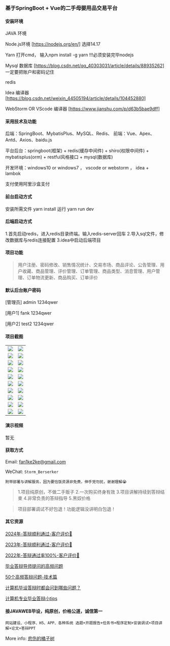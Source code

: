 ### 基于SpringBoot + Vue的二手母婴用品交易平台


#### 安装环境 

JAVA 环境 

Node.js环境 [https://nodejs.org/en/] 选择14.17

Yarn 打开cmd， 输入npm install -g yarn !!!必须安装完毕nodejs 

Mysql 数据库 [https://blog.csdn.net/qq_40303031/article/details/88935262] 一定要把账户和密码记住

redis

Idea 编译器 [https://blog.csdn.net/weixin_44505194/article/details/104452880]

WebStorm OR VScode 编译器 [https://www.jianshu.com/p/d63b5bae9dff]

#### 采用技术及功能

后端：SpringBoot、MybatisPlus、MySQL、Redis、
前端：Vue、Apex、Antd、Axios、baidu.js

 
平台后台：springboot(框架) + redis(缓存中间件) + shiro(权限中间件) + mybatisplus(orm) + restful风格接口 + mysql(数据库)

开发环境：windows10 or windows7 ， vscode or webstorm ， idea + lambok

支付使用阿里沙盒支付

#### 前台启动方式

安装所需文件 yarn install 
运行 yarn run dev

#### 后端启动方式

1.首先启动redis，进入redis目录终端。输入redis-server回车
2.导入sql文件，修改数据库与redis连接配置
3.idea中启动后端项目

#### 项目功能
> 用户注册、密码修改、销售情况统计、交易市场、商品评论、公告管理、用户收藏、商品管理、评价管理、订单管理、商品类型、消息管理、用户管理、订单物流更新、商品购买、订单评价

#### 默认后台账户密码
 
[管理员]
admin
1234qwer

[用户1]
fank
1234qwer

[用户2]
test2
1234qwer

#### 项目截图

|  |  |
|---------------------|---------------------|
| ![](https://fank-bucket-oss.oss-cn-beijing.aliyuncs.com/img/1732624477022.png) | ![](https://fank-bucket-oss.oss-cn-beijing.aliyuncs.com/img/1732624653616.png) |
| ![](https://fank-bucket-oss.oss-cn-beijing.aliyuncs.com/img/1732624448971.png) | ![](https://fank-bucket-oss.oss-cn-beijing.aliyuncs.com/img/1732624626950.png) |
| ![](https://fank-bucket-oss.oss-cn-beijing.aliyuncs.com/img/1732624835832.png) | ![](https://fank-bucket-oss.oss-cn-beijing.aliyuncs.com/img/1732624618357.png) |
| ![](https://fank-bucket-oss.oss-cn-beijing.aliyuncs.com/img/1732624824052.png) | ![](https://fank-bucket-oss.oss-cn-beijing.aliyuncs.com/img/1732624603807.png) |
| ![](https://fank-bucket-oss.oss-cn-beijing.aliyuncs.com/img/1732624782102.png) | ![](https://fank-bucket-oss.oss-cn-beijing.aliyuncs.com/img/1732624594295.png) |
| ![](https://fank-bucket-oss.oss-cn-beijing.aliyuncs.com/img/1732624771890.png) | ![](https://fank-bucket-oss.oss-cn-beijing.aliyuncs.com/img/1732624547178.png) |
| ![](https://fank-bucket-oss.oss-cn-beijing.aliyuncs.com/img/1732624728449.png) | ![](https://fank-bucket-oss.oss-cn-beijing.aliyuncs.com/img/1732624529373.png) |
| ![](https://fank-bucket-oss.oss-cn-beijing.aliyuncs.com/img/1732624689150.png) | ![](https://fank-bucket-oss.oss-cn-beijing.aliyuncs.com/img/1732624506470.png) |
| ![](https://fank-bucket-oss.oss-cn-beijing.aliyuncs.com/img/1732624679425.png) | ![](https://fank-bucket-oss.oss-cn-beijing.aliyuncs.com/img/1732624497638.png) |
| ![](https://fank-bucket-oss.oss-cn-beijing.aliyuncs.com/img/1732624672413.png) | ![](https://fank-bucket-oss.oss-cn-beijing.aliyuncs.com/work/936e9baf53eb9a217af4f89c616dc19.png) |


#### 演示视频

暂无

#### 获取方式

Email: fan1ke2ke@gmail.com

WeChat: `Storm_Berserker`

`附带部署与讲解服务，因为要恰饭资源非免费，伸手党勿扰，谢谢理解😭`

> 1.项目纯原创，不做二手贩子 2.一次购买终身有效 3.项目讲解持续到答辩结束 4.非常负责的答辩指导 5.黑奴价格

> 项目部署调试不好包退！功能逻辑没讲明白包退！

#### 其它资源

[2024年-答辩顺利通过-客户评价👻](https://berserker287.github.io/2024/06/06/2024%E5%B9%B4%E7%AD%94%E8%BE%A9%E9%A1%BA%E5%88%A9%E9%80%9A%E8%BF%87/)

[2023年-答辩顺利通过-客户评价🐢](https://berserker287.github.io/2023/06/14/2023%E5%B9%B4%E7%AD%94%E8%BE%A9%E9%A1%BA%E5%88%A9%E9%80%9A%E8%BF%87/)

[2022年-答辩通过率100%-客户评价🐣](https://berserker287.github.io/2022/05/25/%E9%A1%B9%E7%9B%AE%E4%BA%A4%E6%98%93%E8%AE%B0%E5%BD%95/)

[毕业答辩导师提问的高频问题](https://berserker287.github.io/2023/06/13/%E6%AF%95%E4%B8%9A%E7%AD%94%E8%BE%A9%E5%AF%BC%E5%B8%88%E6%8F%90%E9%97%AE%E7%9A%84%E9%AB%98%E9%A2%91%E9%97%AE%E9%A2%98/)

[50个高频答辩问题-技术篇](https://berserker287.github.io/2023/06/13/50%E4%B8%AA%E9%AB%98%E9%A2%91%E7%AD%94%E8%BE%A9%E9%97%AE%E9%A2%98-%E6%8A%80%E6%9C%AF%E7%AF%87/)

[计算机毕设答辩时都会问到哪些问题？](https://www.zhihu.com/question/31020988)

[计算机专业毕业答辩小tips](https://zhuanlan.zhihu.com/p/145911029)


#### 接JAVAWEB毕设，纯原创，价格公道，诚信第一

`网站建设、小程序、H5、APP、各种系统 选题+开题报告+任务书+程序定制+安装调试+项目讲解+论文+答辩PPT`

More info: [悲伤的橘子树](https://berserker287.github.io/)
